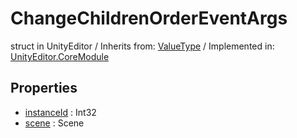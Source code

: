 # ChangeChildrenOrderEventArgs
struct in UnityEditor
 / Inherits from: <a href="https://docs.unity3d.com/6000.0/Documentation/ScriptReference/ValueType.html" target="_blank">ValueType</a> / Implemented in: <a href="https://docs.unity3d.com/6000.0/Documentation/ScriptReference/UnityEditor.CoreModule.html" target="_blank">UnityEditor.CoreModule</a>
## Properties
- <a href="https://docs.unity3d.com/6000.0/Documentation/ScriptReference/ChangeChildrenOrderEventArgs-instanceId.html" target="_blank">instanceId</a> : Int32
- <a href="https://docs.unity3d.com/6000.0/Documentation/ScriptReference/ChangeChildrenOrderEventArgs-scene.html" target="_blank">scene</a> : Scene
